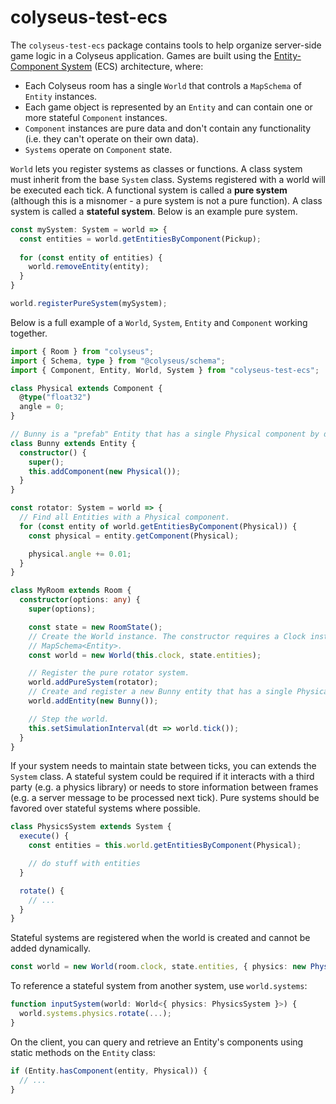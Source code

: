 # colyseus-test-ecs

The `colyseus-test-ecs` package contains tools to help organize server-side game logic in a Colyseus application. Games are built using the [Entity-Component System](https://en.wikipedia.org/wiki/Entity_component_system) (ECS) architecture, where:

* Each Colyseus room has a single `World` that controls a `MapSchema` of `Entity` instances.
* Each game object is represented by an `Entity` and can contain one or more stateful `Component` instances.
* `Component` instances are pure data and don't contain any functionality (i.e. they can't operate on their own data).
* `Systems` operate on `Component` state.

`World` lets you register systems as classes or functions. A class system must inherit from the base `System` class. Systems registered with a world will be executed each tick. A functional system is called a **pure system** (although this is a misnomer - a pure system is not a pure function). A class system is called a **stateful system**. Below is an example pure system.

```ts
const mySystem: System = world => {
  const entities = world.getEntitiesByComponent(Pickup);
  
  for (const entity of entities) {
    world.removeEntity(entity);
  }
}

world.registerPureSystem(mySystem);
```

Below is a full example of a `World`, `System`, `Entity` and `Component` working together.

```ts
import { Room } from "colyseus";
import { Schema, type } from "@colyseus/schema";
import { Component, Entity, World, System } from "colyseus-test-ecs";

class Physical extends Component {
  @type("float32")
  angle = 0;
}

// Bunny is a "prefab" Entity that has a single Physical component by default.
class Bunny extends Entity {
  constructor() {
    super();
    this.addComponent(new Physical());
  }
}

const rotator: System = world => {
  // Find all Entities with a Physical component.
  for (const entity of world.getEntitiesByComponent(Physical)) {
    const physical = entity.getComponent(Physical);

    physical.angle += 0.01;
  }
}

class MyRoom extends Room {
  constructor(options: any) {
    super(options);

    const state = new RoomState();
    // Create the World instance. The constructor requires a Clock instance and a
    // MapSchema<Entity>.
    const world = new World(this.clock, state.entities);

    // Register the pure rotator system.
    world.addPureSystem(rotator);
    // Create and register a new Bunny entity that has a single Physical component.
    world.addEntity(new Bunny());

    // Step the world.
    this.setSimulationInterval(dt => world.tick());
  }
}
```

If your system needs to maintain state between ticks, you can extends the `System` class. A stateful system could be required if it interacts with a third party (e.g. a physics library) or needs to store information between frames (e.g. a server message to be processed next tick). Pure systems should be favored over stateful systems where possible.

```ts
class PhysicsSystem extends System {
  execute() {
    const entities = this.world.getEntitiesByComponent(Physical);

    // do stuff with entities
  }

  rotate() {
    // ...
  }
}
```

Stateful systems are registered when the world is created and cannot be added dynamically.

```ts
const world = new World(room.clock, state.entities, { physics: new PhysicsSystem() });
```

To reference a stateful system from another system, use `world.systems`:

```ts
function inputSystem(world: World<{ physics: PhysicsSystem }>) {
  world.systems.physics.rotate(...);
}
```

On the client, you can query and retrieve an Entity's components using static methods on the `Entity` class:

```ts
if (Entity.hasComponent(entity, Physical)) {
  // ... 
}
```